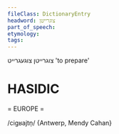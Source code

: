 ```yaml
---
fileClass: DictionaryEntry
headword: צוגרייטן
part_of_speech: 
etymology: 
tags: 
---
```

צוגרייטן
צוגעגרייט
'to prepare'

HASIDIC
=======
= EUROPE = 

/cigʁajtn̩/ {Antwerp, Mendy Cahan}